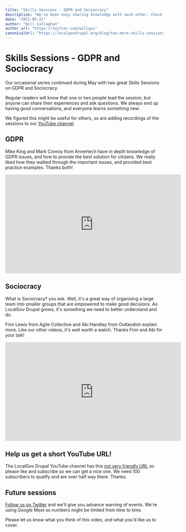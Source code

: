 ```yaml
---
title: "Skills Sessions - GDPR and Sociocracy"
description: "We've been busy sharing knowledge with each other. Check out our two latest sessions on making GDPR work for your users, and exploring how Sociocracy could empower people to make better decisions."
date: "2021-05-21"
author: "Will Callaghan"
author_url: "https://twitter.com/willguv"
canonicalUrl: "https://localgovdrupal.org/blog/two-more-skills-sessions.html"
---
```


# Skills Sessions - GDPR and Sociocracy

Our occasional series continued during May with two great Skills Sessions on GDPR and Sociocracy.

Regular readers will know that one or two people lead the session, but anyone can share their experiences and ask questions. We always end up having good conversations, and everyone learns something new.

We figured this might be useful for others, so are adding recordings of the sessions to our [YouTube channel](https://www.youtube.com/channel/UCgOTBrkZvJwCuODRpHxZIIA).

## GDPR

Mike King and Mark Conroy from Annertech have in depth knowledge of GDPR issues, and how to provide the best solution for citizens. We really liked how they walked through the important issues, and provided best practice examples. Thanks both!

<iframe width="560" height="315" src="https://www.youtube.com/embed/_7I-weGujus" title="YouTube video player" frameborder="0" allow="accelerometer; autoplay; clipboard-write; encrypted-media; gyroscope; picture-in-picture" allowfullscreen></iframe>

## Sociocracy

What is Sociocracy? you ask. Well, it's a great way of organising a large team into smaller groups that are empowered to make good decisions. As LocalGov Drupal grows, it's something we need to better understand and do. 

Finn Lewis from Agile Collective and Abi Handley from Outlandish explain more. Like our other videos, it's well worth a watch. Thanks Finn and Abi for your talk!

<iframe width="560" height="315" src="https://www.youtube.com/embed/qEdUr91660U" title="YouTube video player" frameborder="0" allow="accelerometer; autoplay; clipboard-write; encrypted-media; gyroscope; picture-in-picture" allowfullscreen></iframe>

## Help us get a short YouTube URL!

The LocalGov Drupal YouTube channel has this [not very friendly URL](https://www.youtube.com/channel/UCgOTBrkZvJwCuODRpHxZIIA) so please like and subscribe so we can get a nice one. We need 100 subscribers to qualify and are over half way there. Thanks.

## Future sessions

[Follow us on Twitter](https://twitter.com/localgovdrupal) and we'll give you advance warning of events. We're using Google Meet so numbers might be limited from time to time.

Please let us know what you think of this video, and what you'd like us to cover.
